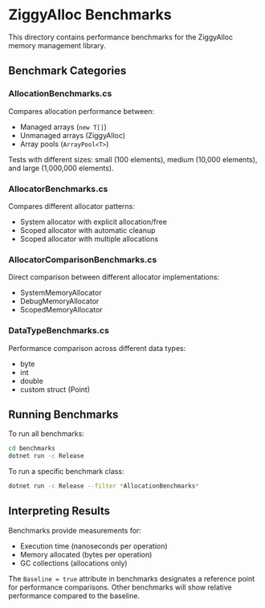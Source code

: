 # ZiggyAlloc Benchmarks

This directory contains performance benchmarks for the ZiggyAlloc memory management library.

## Benchmark Categories

### AllocationBenchmarks.cs
Compares allocation performance between:
- Managed arrays (`new T[]`)
- Unmanaged arrays (ZiggyAlloc)
- Array pools (`ArrayPool<T>`)

Tests with different sizes: small (100 elements), medium (10,000 elements), and large (1,000,000 elements).

### AllocatorBenchmarks.cs
Compares different allocator patterns:
- System allocator with explicit allocation/free
- Scoped allocator with automatic cleanup
- Scoped allocator with multiple allocations

### AllocatorComparisonBenchmarks.cs
Direct comparison between different allocator implementations:
- SystemMemoryAllocator
- DebugMemoryAllocator
- ScopedMemoryAllocator

### DataTypeBenchmarks.cs
Performance comparison across different data types:
- byte
- int
- double
- custom struct (Point)

## Running Benchmarks

To run all benchmarks:

```bash
cd benchmarks
dotnet run -c Release
```

To run a specific benchmark class:

```bash
dotnet run -c Release --filter *AllocationBenchmarks*
```

## Interpreting Results

Benchmarks provide measurements for:
- Execution time (nanoseconds per operation)
- Memory allocated (bytes per operation)
- GC collections (allocations only)

The `Baseline = true` attribute in benchmarks designates a reference point for performance comparisons. Other benchmarks will show relative performance compared to the baseline.